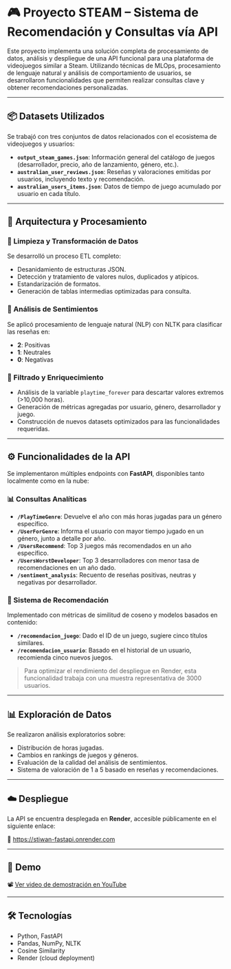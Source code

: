 # 🎮 Proyecto STEAM – Sistema de Recomendación y Consultas vía API

Este proyecto implementa una solución completa de procesamiento de datos, análisis y despliegue de una API funcional para una plataforma de videojuegos similar a Steam. Utilizando técnicas de MLOps, procesamiento de lenguaje natural y análisis de comportamiento de usuarios, se desarrollaron funcionalidades que permiten realizar consultas clave y obtener recomendaciones personalizadas.

---

## 📦 Datasets Utilizados

Se trabajó con tres conjuntos de datos relacionados con el ecosistema de videojuegos y usuarios:

- **`output_steam_games.json`**: Información general del catálogo de juegos (desarrollador, precio, año de lanzamiento, género, etc.).
- **`australian_user_reviews.json`**: Reseñas y valoraciones emitidas por usuarios, incluyendo texto y recomendación.
- **`australian_users_items.json`**: Datos de tiempo de juego acumulado por usuario en cada título.

---

## 🧱 Arquitectura y Procesamiento

### 🔹 Limpieza y Transformación de Datos

Se desarrolló un proceso ETL completo:
- Desanidamiento de estructuras JSON.
- Detección y tratamiento de valores nulos, duplicados y atípicos.
- Estandarización de formatos.
- Generación de tablas intermedias optimizadas para consulta.

### 🔹 Análisis de Sentimientos

Se aplicó procesamiento de lenguaje natural (NLP) con NLTK para clasificar las reseñas en:
- **2**: Positivas
- **1**: Neutrales
- **0**: Negativas

### 🔹 Filtrado y Enriquecimiento

- Análisis de la variable `playtime_forever` para descartar valores extremos (>10,000 horas).
- Generación de métricas agregadas por usuario, género, desarrollador y juego.
- Construcción de nuevos datasets optimizados para las funcionalidades requeridas.

---

## ⚙️ Funcionalidades de la API

Se implementaron múltiples endpoints con **FastAPI**, disponibles tanto localmente como en la nube:

### 📊 Consultas Analíticas

- **`/PlayTimeGenre`**: Devuelve el año con más horas jugadas para un género específico.
- **`/UserForGenre`**: Informa el usuario con mayor tiempo jugado en un género, junto a detalle por año.
- **`/UsersRecommend`**: Top 3 juegos más recomendados en un año específico.
- **`/UsersWorstDeveloper`**: Top 3 desarrolladores con menor tasa de recomendaciones en un año dado.
- **`/sentiment_analysis`**: Recuento de reseñas positivas, neutras y negativas por desarrollador.

### 🤖 Sistema de Recomendación

Implementado con métricas de similitud de coseno y modelos basados en contenido:

- **`/recomendacion_juego`**: Dado el ID de un juego, sugiere cinco títulos similares.
- **`/recomendacion_usuario`**: Basado en el historial de un usuario, recomienda cinco nuevos juegos.

> Para optimizar el rendimiento del despliegue en Render, esta funcionalidad trabaja con una muestra representativa de 3000 usuarios.

---

## 📊 Exploración de Datos

Se realizaron análisis exploratorios sobre:
- Distribución de horas jugadas.
- Cambios en rankings de juegos y géneros.
- Evaluación de la calidad del análisis de sentimientos.
- Sistema de valoración de 1 a 5 basado en reseñas y recomendaciones.

---

## ☁️ Despliegue

La API se encuentra desplegada en **Render**, accesible públicamente en el siguiente enlace:

🔗 https://stiwan-fastapi.onrender.com

---

## 🎥 Demo

📽️ [Ver video de demostración en YouTube](https://youtu.be/kCtaBMHxJ0M)

---

## 🛠️ Tecnologías

- Python, FastAPI
- Pandas, NumPy, NLTK
- Cosine Similarity
- Render (cloud deployment)